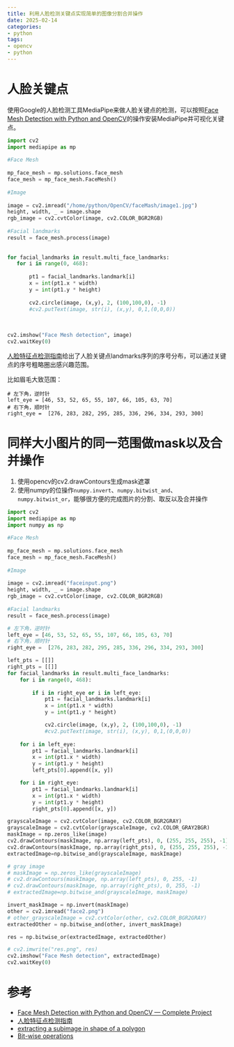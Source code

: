 ```yaml
---
title: 利用人脸检测关键点实现简单的图像分割合并操作
date: 2025-02-14
categories:
- python
tags: 
- opencv
- python
---
```


# 人脸关键点
使用Google的人脸检测工具MediaPipe来做人脸关键点的检测，可以按照[Face Mesh Detection with Python and OpenCV](https://python.plainenglish.io/face-mesh-detection-with-python-and-opencv-complete-project-359d81d6a712)的操作安装MediaPipe并可视化关键点。
``` python
import cv2
import mediapipe as mp
 
#Face Mesh
 
mp_face_mesh = mp.solutions.face_mesh
face_mesh = mp_face_mesh.FaceMesh()
 
#Image
 
image = cv2.imread("/home/python/OpenCV/faceMash/image1.jpg")
height, width, _ = image.shape
rgb_image = cv2.cvtColor(image, cv2.COLOR_BGR2RGB)
 
#Facial landmarks
result = face_mesh.process(image)
 
 
for facial_landmarks in result.multi_face_landmarks:
   for i in range(0, 468):
      
       pt1 = facial_landmarks.landmark[i]
       x = int(pt1.x * width)
       y = int(pt1.y * height)
      
       cv2.circle(image, (x,y), 2, (100,100,0), -1)
       #cv2.putText(image, str(i), (x,y), 0,1,(0,0,0))
 
 
 
cv2.imshow("Face Mesh detection", image)
cv2.waitKey(0)
```

[人脸特征点检测指南](https://ai.google.dev/edge/mediapipe/solutions/vision/face_landmarker?hl=zh-cn)给出了人脸关键点landmarks序列的序号分布，可以通过关键点的序号粗略圈出感兴趣范围。


比如眉毛大致范围：
``` python.
# 左下角，逆时针
left_eye = [46, 53, 52, 65, 55, 107, 66, 105, 63, 70]
# 右下角，顺时针
right_eye =  [276, 283, 282, 295, 285, 336, 296, 334, 293, 300]
```

# 同样大小图片的同一范围做mask以及合并操作

1. 使用opencv的cv2.drawContours生成mask遮罩
2. 使用numpy的位操作`numpy.invert`、`numpy.bitwist_and`、`numpy.bitwist_or`，能够很方便的完成图片的分割、取反以及合并操作

``` python
import cv2
import mediapipe as mp
import numpy as np
 
#Face Mesh
 
mp_face_mesh = mp.solutions.face_mesh
face_mesh = mp_face_mesh.FaceMesh()
 
#Image
 
image = cv2.imread("faceinput.png")
height, width, _ = image.shape
rgb_image = cv2.cvtColor(image, cv2.COLOR_BGR2RGB)
 
#Facial landmarks
result = face_mesh.process(image)

# 左下角，逆时针
left_eye = [46, 53, 52, 65, 55, 107, 66, 105, 63, 70]
# 右下角，顺时针
right_eye =  [276, 283, 282, 295, 285, 336, 296, 334, 293, 300]

left_pts = [[]]
right_pts = [[]]
for facial_landmarks in result.multi_face_landmarks:
    for i in range(0, 468):
      
        if i in right_eye or i in left_eye:
            pt1 = facial_landmarks.landmark[i]
            x = int(pt1.x * width)
            y = int(pt1.y * height)

            cv2.circle(image, (x,y), 2, (100,100,0), -1)
            #cv2.putText(image, str(i), (x,y), 0,1,(0,0,0))
    
    for i in left_eye:
        pt1 = facial_landmarks.landmark[i]
        x = int(pt1.x * width)
        y = int(pt1.y * height)
        left_pts[0].append([x, y])

    for i in right_eye:
        pt1 = facial_landmarks.landmark[i]
        x = int(pt1.x * width)
        y = int(pt1.y * height)
        right_pts[0].append([x, y])

grayscaleImage = cv2.cvtColor(image, cv2.COLOR_BGR2GRAY)
grayscaleImage = cv2.cvtColor(grayscaleImage, cv2.COLOR_GRAY2BGR)
maskImage = np.zeros_like(image)
cv2.drawContours(maskImage, np.array(left_pts), 0, (255, 255, 255), -1)
cv2.drawContours(maskImage, np.array(right_pts), 0, (255, 255, 255), -1)
extractedImage=np.bitwise_and(grayscaleImage, maskImage)

# gray image
# maskImage = np.zeros_like(grayscaleImage)
# cv2.drawContours(maskImage, np.array(left_pts), 0, 255, -1)
# cv2.drawContours(maskImage, np.array(right_pts), 0, 255, -1)
# extractedImage=np.bitwise_and(grayscaleImage, maskImage)

invert_maskImage = np.invert(maskImage)
other = cv2.imread("face2.png")
# other_grayscaleImage = cv2.cvtColor(other, cv2.COLOR_BGR2GRAY)
extractedOther = np.bitwise_and(other, invert_maskImage)

res = np.bitwise_or(extractedImage, extractedOther)

# cv2.imwrite("res.png", res)
cv2.imshow("Face Mesh detection", extractedImage)
cv2.waitKey(0)
```

# 参考
- [Face Mesh Detection with Python and OpenCV — Complete Project](https://python.plainenglish.io/face-mesh-detection-with-python-and-opencv-complete-project-359d81d6a712)
- [人脸特征点检测指南](https://ai.google.dev/edge/mediapipe/solutions/vision/face_landmarker?hl=zh-cn)
- [extracting a subimage in shape of a polygon](https://stackoverflow.com/questions/15403580/extracting-a-subimage-in-shape-of-a-polygon)
- [Bit-wise operations](https://numpy.org/doc/2.1/reference/routines.bitwise.html)
